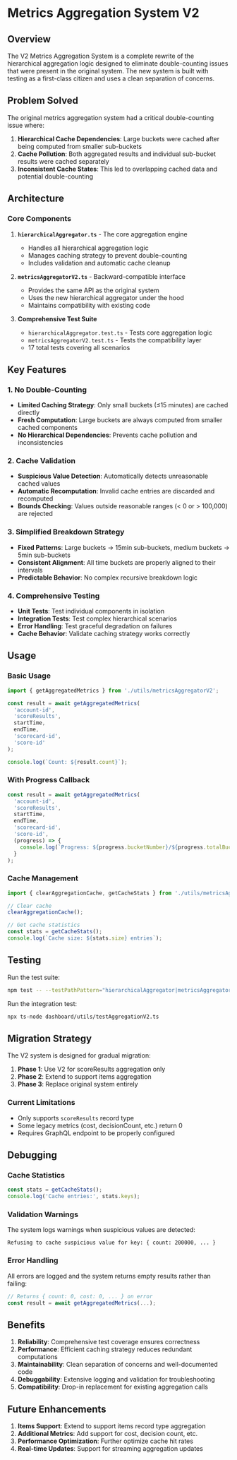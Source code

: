 # Metrics Aggregation System V2

## Overview

The V2 Metrics Aggregation System is a complete rewrite of the hierarchical aggregation logic designed to eliminate double-counting issues that were present in the original system. The new system is built with testing as a first-class citizen and uses a clean separation of concerns.

## Problem Solved

The original metrics aggregation system had a critical double-counting issue where:
1. **Hierarchical Cache Dependencies**: Large buckets were cached after being computed from smaller sub-buckets
2. **Cache Pollution**: Both aggregated results and individual sub-bucket results were cached separately
3. **Inconsistent Cache States**: This led to overlapping cached data and potential double-counting

## Architecture

### Core Components

1. **`hierarchicalAggregator.ts`** - The core aggregation engine
   - Handles all hierarchical aggregation logic
   - Manages caching strategy to prevent double-counting
   - Includes validation and automatic cache cleanup

2. **`metricsAggregatorV2.ts`** - Backward-compatible interface
   - Provides the same API as the original system
   - Uses the new hierarchical aggregator under the hood
   - Maintains compatibility with existing code

3. **Comprehensive Test Suite**
   - `hierarchicalAggregator.test.ts` - Tests core aggregation logic
   - `metricsAggregatorV2.test.ts` - Tests the compatibility layer
   - 17 total tests covering all scenarios

## Key Features

### 1. No Double-Counting
- **Limited Caching Strategy**: Only small buckets (≤15 minutes) are cached directly
- **Fresh Computation**: Large buckets are always computed from smaller cached components
- **No Hierarchical Dependencies**: Prevents cache pollution and inconsistencies

### 2. Cache Validation
- **Suspicious Value Detection**: Automatically detects unreasonable cached values
- **Automatic Recomputation**: Invalid cache entries are discarded and recomputed
- **Bounds Checking**: Values outside reasonable ranges (< 0 or > 100,000) are rejected

### 3. Simplified Breakdown Strategy
- **Fixed Patterns**: Large buckets → 15min sub-buckets, medium buckets → 5min sub-buckets
- **Consistent Alignment**: All time buckets are properly aligned to their intervals
- **Predictable Behavior**: No complex recursive breakdown logic

### 4. Comprehensive Testing
- **Unit Tests**: Test individual components in isolation
- **Integration Tests**: Test complex hierarchical scenarios
- **Error Handling**: Test graceful degradation on failures
- **Cache Behavior**: Validate caching strategy works correctly

## Usage

### Basic Usage
```typescript
import { getAggregatedMetrics } from './utils/metricsAggregatorV2';

const result = await getAggregatedMetrics(
  'account-id',
  'scoreResults',
  startTime,
  endTime,
  'scorecard-id',
  'score-id'
);

console.log(`Count: ${result.count}`);
```

### With Progress Callback
```typescript
const result = await getAggregatedMetrics(
  'account-id',
  'scoreResults',
  startTime,
  endTime,
  'scorecard-id',
  'score-id',
  (progress) => {
    console.log(`Progress: ${progress.bucketNumber}/${progress.totalBuckets}`);
  }
);
```

### Cache Management
```typescript
import { clearAggregationCache, getCacheStats } from './utils/metricsAggregatorV2';

// Clear cache
clearAggregationCache();

// Get cache statistics
const stats = getCacheStats();
console.log(`Cache size: ${stats.size} entries`);
```

## Testing

Run the test suite:
```bash
npm test -- --testPathPattern="hierarchicalAggregator|metricsAggregatorV2"
```

Run the integration test:
```bash
npx ts-node dashboard/utils/testAggregationV2.ts
```

## Migration Strategy

The V2 system is designed for gradual migration:

1. **Phase 1**: Use V2 for scoreResults aggregation only
2. **Phase 2**: Extend to support items aggregation
3. **Phase 3**: Replace original system entirely

### Current Limitations
- Only supports `scoreResults` record type
- Some legacy metrics (cost, decisionCount, etc.) return 0
- Requires GraphQL endpoint to be properly configured

## Debugging

### Cache Statistics
```typescript
const stats = getCacheStats();
console.log('Cache entries:', stats.keys);
```

### Validation Warnings
The system logs warnings when suspicious values are detected:
```
Refusing to cache suspicious value for key: { count: 200000, ... }
```

### Error Handling
All errors are logged and the system returns empty results rather than failing:
```typescript
// Returns { count: 0, cost: 0, ... } on error
const result = await getAggregatedMetrics(...);
```

## Benefits

1. **Reliability**: Comprehensive test coverage ensures correctness
2. **Performance**: Efficient caching strategy reduces redundant computations
3. **Maintainability**: Clean separation of concerns and well-documented code
4. **Debuggability**: Extensive logging and validation for troubleshooting
5. **Compatibility**: Drop-in replacement for existing aggregation calls

## Future Enhancements

1. **Items Support**: Extend to support items record type aggregation
2. **Additional Metrics**: Add support for cost, decision count, etc.
3. **Performance Optimization**: Further optimize cache hit rates
4. **Real-time Updates**: Support for streaming aggregation updates 